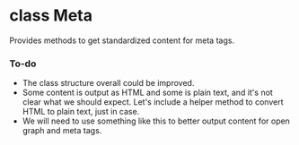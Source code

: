 # class Meta

Provides methods to get standardized content for meta tags.

### To-do

- The class structure overall could be improved.
- Some content is output as HTML and some is plain text, and it's not clear what we should expect. Let's include a helper method to convert HTML to plain text, just in case.
- We will need to use something like this to better output content for open graph and meta tags.